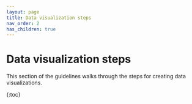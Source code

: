 ```yaml
---
layout: page
title: Data visualization steps
nav_order: 2
has_children: true
---
```

# Data visualization steps

This section of the guidelines walks through the steps for creating data visualizations.

{:toc}